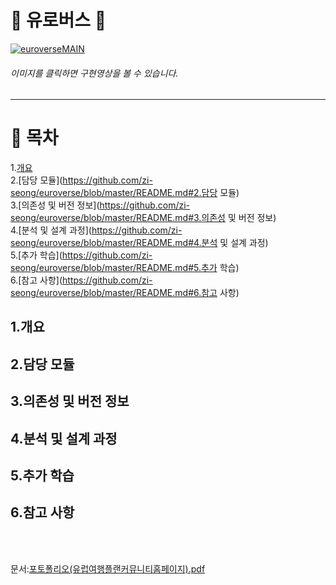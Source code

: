 # :trolleybus: 유로버스 :trolleybus:

[![euroverseMAIN](https://user-images.githubusercontent.com/57661883/77535422-ee1e1c80-6edd-11ea-8aad-bfdfd6ceaf36.png)](https://youtu.be/2Q8ZXSbwx8Q)
###### 이미지를 클릭하면 구현영상을 볼 수 있습니다.<br>
* * *
# :bookmark: 목차

1.[개요](https://github.com/zi-seong/euroverse/blob/master/README.md#1.개요)<br>
2.[담당 모듈](https://github.com/zi-seong/euroverse/blob/master/README.md#2.담당 모듈)<br>
3.[의존성 및 버전 정보](https://github.com/zi-seong/euroverse/blob/master/README.md#3.의존성 및 버전 정보)<br>
4.[분석 및 설계 과정](https://github.com/zi-seong/euroverse/blob/master/README.md#4.분석 및 설계 과정)<br>
5.[추가 학습](https://github.com/zi-seong/euroverse/blob/master/README.md#5.추가 학습)<br>
6.[참고 사항](https://github.com/zi-seong/euroverse/blob/master/README.md#6.참고 사항)<br>






## 1.개요

## 2.담당 모듈

## 3.의존성 및 버전 정보

## 4.분석 및 설계 과정

## 5.추가 학습

## 6.참고 사항



<br><br>




문서:[포토폴리오(유럽여행플랜커뮤니티홈페이지).pdf](https://github.com/zi-seong/euroverse/files/4543568/default.pdf)

